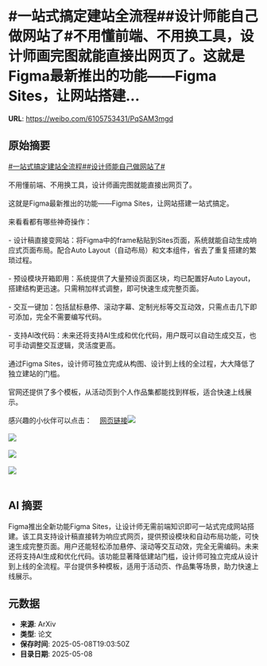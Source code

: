 # #一站式搞定建站全流程##设计师能自己做网站了#不用懂前端、不用换工具，设计师画完图就能直接出网页了。这就是Figma最新推出的功能——Figma Sites，让网站搭建...

**URL**: https://weibo.com/6105753431/PqSAM3mgd

## 原始摘要

<a href="https://m.weibo.cn/search?containerid=231522type%3D1%26t%3D10%26q%3D%23%E4%B8%80%E7%AB%99%E5%BC%8F%E6%90%9E%E5%AE%9A%E5%BB%BA%E7%AB%99%E5%85%A8%E6%B5%81%E7%A8%8B%23&amp;extparam=%23%E4%B8%80%E7%AB%99%E5%BC%8F%E6%90%9E%E5%AE%9A%E5%BB%BA%E7%AB%99%E5%85%A8%E6%B5%81%E7%A8%8B%23" data-hide=""><span class="surl-text">#一站式搞定建站全流程#</span></a><a href="https://m.weibo.cn/search?containerid=231522type%3D1%26t%3D10%26q%3D%23%E8%AE%BE%E8%AE%A1%E5%B8%88%E8%83%BD%E8%87%AA%E5%B7%B1%E5%81%9A%E7%BD%91%E7%AB%99%E4%BA%86%23&amp;extparam=%23%E8%AE%BE%E8%AE%A1%E5%B8%88%E8%83%BD%E8%87%AA%E5%B7%B1%E5%81%9A%E7%BD%91%E7%AB%99%E4%BA%86%23" data-hide=""><span class="surl-text">#设计师能自己做网站了#</span></a><br><br>不用懂前端、不用换工具，设计师画完图就能直接出网页了。<br><br>这就是Figma最新推出的功能——Figma Sites，让网站搭建一站式搞定。<br><br>来看看都有哪些神奇操作：<br><br>- 设计稿直接变网站：将Figma中的frame粘贴到Sites页面，系统就能自动生成响应式页面布局。配合Auto Layout（自动布局）和文本组件，省去了重复搭建的繁琐过程。<br><br>- 预设模块开箱即用：系统提供了大量预设页面区块，均已配置好Auto Layout，搭建结构更迅速。只需稍加样式调整，即可快速生成完整页面。<br><br>- 交互一键加：包括鼠标悬停、滚动字幕、定制光标等交互动效，只需点击几下即可添加，完全不需要编写代码。<br><br>- 支持AI改代码：未来还将支持AI生成和优化代码，用户既可以自动生成交互，也可手动调整交互逻辑，灵活度更高。<br><br>通过Figma Sites，设计师可独立完成从构图、设计到上线的全过程，大大降低了独立建站的门槛。<br><br>官网还提供了多个模板，从活动页到个人作品集都能找到样板，适合快速上线展示。<br><br>感兴趣的小伙伴可以点击：<a href="https://weibo.cn/sinaurl?u=https%3A%2F%2Fwww.figma.com%2Fsites%2F" data-hide=""><span class="url-icon"><img style="width: 1rem;height: 1rem" src="https://h5.sinaimg.cn/upload/2015/09/25/3/timeline_card_small_web_default.png" referrerpolicy="no-referrer"></span><span class="surl-text">网页链接</span></a><img style="" src="https://tvax3.sinaimg.cn/large/006Fd7o3gy1i185mwvqs3g30lq0g47wi.gif" referrerpolicy="no-referrer"><br><br><img style="" src="https://tvax3.sinaimg.cn/large/006Fd7o3gy1i185mx8c6sg30lq0g8x6q.gif" referrerpolicy="no-referrer"><br><br><img style="" src="https://tvax2.sinaimg.cn/large/006Fd7o3gy1i185n04h8qg30lq0g81l5.gif" referrerpolicy="no-referrer"><br><br><img style="" src="https://tvax4.sinaimg.cn/large/006Fd7o3gy1i185mww43ag30lq0g8b2a.gif" referrerpolicy="no-referrer"><br><br>

## AI 摘要

Figma推出全新功能Figma Sites，让设计师无需前端知识即可一站式完成网站搭建。该工具支持设计稿直接转为响应式网页，提供预设模块和自动布局功能，可快速生成完整页面。用户还能轻松添加悬停、滚动等交互动效，完全无需编码。未来还将支持AI生成和优化代码。该功能显著降低建站门槛，设计师可独立完成从设计到上线的全流程。平台提供多种模板，适用于活动页、作品集等场景，助力快速上线展示。

## 元数据

- **来源**: ArXiv
- **类型**: 论文
- **保存时间**: 2025-05-08T19:03:50Z
- **目录日期**: 2025-05-08

